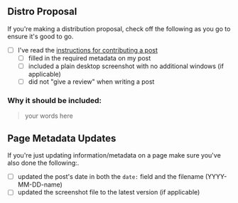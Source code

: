## Distro Proposal

If you're making a  distribution proposal, check off the following as you go to ensure it's good to go.

- [ ] I've read the [instructions for contributing a post](/CONTRIBUTING.md)
  - [ ] filled in the required metadata on my post
  - [ ] included a plain desktop screenshot with no additional windows (if applicable)
  - [ ] did not "give a review" when writing a post

### Why it should be included:

> your words here

## Page Metadata Updates

If you're just updating information/metadata on a page make sure you've also done the following:.

 - [ ] updated the post's date in both the `date:` field and the filename (YYYY-MM-DD-name)
 - [ ] updated the screenshot file to the latest version (if applicable)